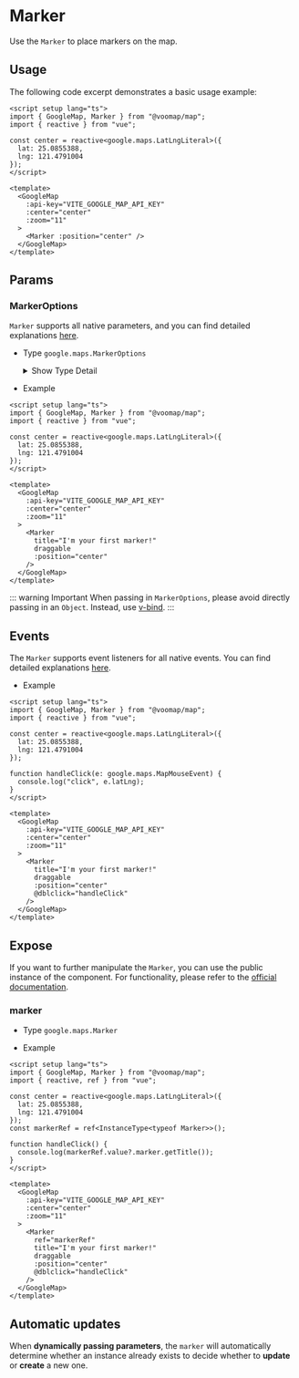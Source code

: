 # Marker

Use the `Marker` to place markers on the map.

## Usage

The following code excerpt demonstrates a basic usage example:

```vue
<script setup lang="ts">
import { GoogleMap, Marker } from "@voomap/map";
import { reactive } from "vue";

const center = reactive<google.maps.LatLngLiteral>({
  lat: 25.0855388,
  lng: 121.4791004
});
</script>

<template>
  <GoogleMap
    :api-key="VITE_GOOGLE_MAP_API_KEY"
    :center="center"
    :zoom="11"
  >
    <Marker :position="center" />
  </GoogleMap>
</template>
```

## Params

### MarkerOptions

`Marker` supports all native parameters, and you can find detailed explanations [here](https://developers.google.com/maps/documentation/javascript/reference/marker#MarkerOptions).

- Type `google.maps.MarkerOptions`

  <details>
    <summary>
      Show Type Detail
    </summary>

  ```ts
  interface MarkerOptions {
    anchorPoint?: Point;
    animation?: Animation;
    clickable?: boolean;
    collisionBehavior?: string;
    crossOnDrag?: boolean;
    cursor?: string;
    draggable?: boolean;
    icon?: string | Icon | null | symbol;
    label?: string | MarkerLabel;
    opacity?: number;
    optimized?: boolean;
    position?: LatLng | null | LatLngLiteral;
    shape?: MarkerShape;
    title?: string;
    visible?: boolean;
    zIndex?: number;
  }
  ```

  </details>

- Example

```vue
<script setup lang="ts">
import { GoogleMap, Marker } from "@voomap/map";
import { reactive } from "vue";

const center = reactive<google.maps.LatLngLiteral>({
  lat: 25.0855388,
  lng: 121.4791004
});
</script>

<template>
  <GoogleMap
    :api-key="VITE_GOOGLE_MAP_API_KEY"
    :center="center"
    :zoom="11"
  >
    <Marker
      title="I'm your first marker!"
      draggable
      :position="center"
    />
  </GoogleMap>
</template>
```

::: warning Important
When passing in `MarkerOptions`, please avoid directly passing in an `Object`. Instead, use [v-bind](https://vuejs.org/guide/components/props.html#prop-passing-details).
:::

## Events

The `Marker` supports event listeners for all native events. You can find detailed explanations [here](https://developers.google.com/maps/documentation/javascript/reference/marker#Marker-Events).

- Example

```vue
<script setup lang="ts">
import { GoogleMap, Marker } from "@voomap/map";
import { reactive } from "vue";

const center = reactive<google.maps.LatLngLiteral>({
  lat: 25.0855388,
  lng: 121.4791004
});

function handleClick(e: google.maps.MapMouseEvent) {
  console.log("click", e.latLng);
}
</script>

<template>
  <GoogleMap
    :api-key="VITE_GOOGLE_MAP_API_KEY"
    :center="center"
    :zoom="11"
  >
    <Marker
      title="I'm your first marker!"
      draggable
      :position="center"
      @dblclick="handleClick"
    />
  </GoogleMap>
</template>
```

## Expose

If you want to further manipulate the `Marker`, you can use the public instance of the component. For functionality, please refer to the [official documentation](https://developers.google.com/maps/documentation/javascript/reference/marker#Marker-Methods).

### marker

- Type `google.maps.Marker`

- Example

```vue
<script setup lang="ts">
import { GoogleMap, Marker } from "@voomap/map";
import { reactive, ref } from "vue";

const center = reactive<google.maps.LatLngLiteral>({
  lat: 25.0855388,
  lng: 121.4791004
});
const markerRef = ref<InstanceType<typeof Marker>>();

function handleClick() {
  console.log(markerRef.value?.marker.getTitle());
}
</script>

<template>
  <GoogleMap
    :api-key="VITE_GOOGLE_MAP_API_KEY"
    :center="center"
    :zoom="11"
  >
    <Marker
      ref="markerRef"
      title="I'm your first marker!"
      draggable
      :position="center"
      @dblclick="handleClick"
    />
  </GoogleMap>
</template>
```

## Automatic updates

When **dynamically passing parameters**, the `marker` will automatically determine whether an instance already exists to decide whether to **update** or **create** a new one.
